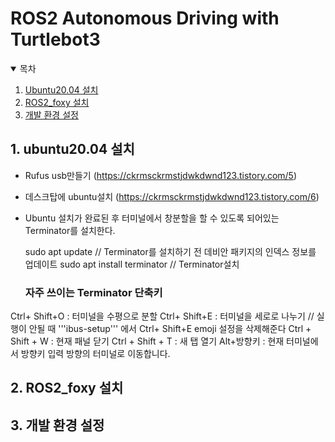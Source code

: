 # ROS2 Autonomous Driving with Turtlebot3

<details open="open">
  <summary>목차</summary>
  <ol>
    <li><a href="#1-ubuntu20.04-설치">Ubuntu20.04 설치</a></li>
    <li><a href="#2-ROS2_foxy-설치">ROS2_foxy 설치</a></li>
    <li><a href="#3-개발-환경-설정">개발 환경 설정</a></li>
  </ol>
</details>

## 1. ubuntu20.04 설치
+ Rufus usb만들기 (https://ckrmsckrmstjdwkdwnd123.tistory.com/5)
+ 데스크탑에 ubuntu설치 (https://ckrmsckrmstjdwkdwnd123.tistory.com/6)
+ Ubuntu 설치가 완료된 후 터미널에서 창분할을 할 수 있도록 되어있는 Terminator를 설치한다.

    sudo apt update // Terminator를 설치하기 전 데비안 패키지의 인덱스 정보를 업데이트
    sudo apt install terminator // Terminator설치

  ### 자주 쓰이는 Terminator 단축키
Ctrl+ Shift+O : 터미널을 수평으로 분할
Ctrl+ Shift+E : 터미널을 세로로 나누기 // 실행이 안될 때 '''ibus-setup''' 에서 Ctrl+ Shift+E emoji 설정을 삭제해준다
Ctrl + Shift + W : 현재 패널 닫기
Ctrl + Shift + T : 새 탭 열기
Alt+방향키 : 현재 터미널에서 방향키 입력 방향의 터미널로 이동합니다.


## 2. ROS2_foxy 설치



## 3. 개발 환경 설정
